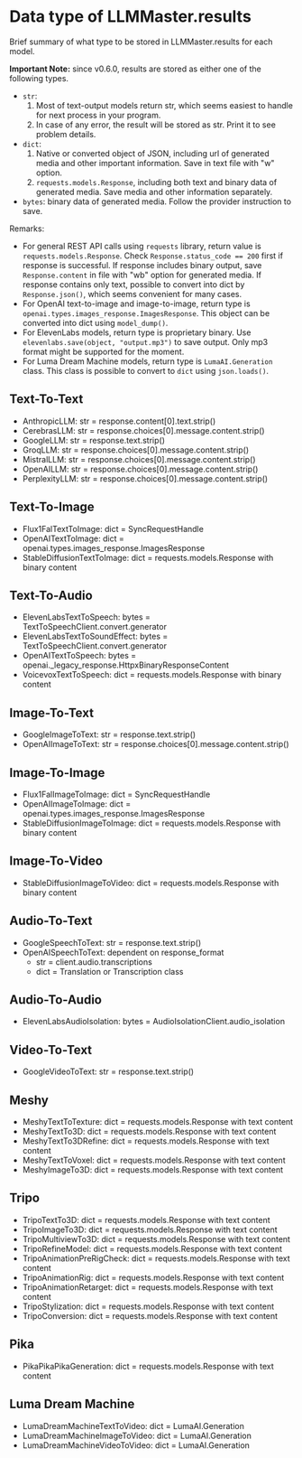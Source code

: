 # Data type of LLMMaster.results

Brief summary of what type to be stored in LLMMaster.results for each model.

**Important Note:** since v0.6.0, results are stored as either one of the following types.

- `str`:
  1. Most of text-output models return str, which seems easiest to handle for next process in your program.
  2. In case of any error, the result will be stored as str. Print it to see problem details.
- `dict`:
  1. Native or converted object of JSON, including url of generated media and other important information. Save in text file with "w" option.
  2. `requests.models.Response`, including both text and binary data of generated media. Save media and other information separately.
- `bytes`: binary data of generated media. Follow the provider instruction to save.

Remarks:

- For general REST API calls using `requests` library, return value is `requests.models.Response`. Check `Response.status_code == 200` first if response is successful. If response includes binary output, save `Response.content` in file with "wb" option for generated media. If response contains only text,  possible to convert into dict by `Response.json()`, which seems convenient for many cases.
- For OpenAI text-to-image and image-to-image, return type is `openai.types.images_response.ImagesResponse`. This object can be converted into dict using `model_dump()`.
- For ElevenLabs models, return type is proprietary binary. Use `elevenlabs.save(object, "output.mp3")` to save output. Only mp3 format might be supported for the moment.
- For Luma Dream Machine models, return type is `LumaAI.Generation` class. This class is possible to convert to `dict` using `json.loads()`.

## Text-To-Text
- AnthropicLLM: str = response.content[0].text.strip()
- CerebrasLLM: str = response.choices[0].message.content.strip()
- GoogleLLM: str = response.text.strip()
- GroqLLM: str = response.choices[0].message.content.strip()
- MistralLLM: str = response.choices[0].message.content.strip()
- OpenAILLM: str = response.choices[0].message.content.strip()
- PerplexityLLM: str = response.choices[0].message.content.strip()

## Text-To-Image
- Flux1FalTextToImage: dict = SyncRequestHandle
- OpenAITextToImage: dict = openai.types.images_response.ImagesResponse
- StableDiffusionTextToImage: dict = requests.models.Response with binary content

## Text-To-Audio
- ElevenLabsTextToSpeech: bytes = TextToSpeechClient.convert.generator
- ElevenLabsTextToSoundEffect: bytes = TextToSpeechClient.convert.generator
- OpenAITextToSpeech: bytes = openai._legacy_response.HttpxBinaryResponseContent
- VoicevoxTextToSpeech: dict = requests.models.Response with binary content

## Image-To-Text
- GoogleImageToText: str = response.text.strip()
- OpenAIImageToText: str = response.choices[0].message.content.strip()

## Image-To-Image
- Flux1FalImageToImage: dict = SyncRequestHandle
- OpenAIImageToImage: dict = openai.types.images_response.ImagesResponse
- StableDiffusionImageToImage: dict = requests.models.Response with binary content

## Image-To-Video
- StableDiffusionImageToVideo: dict = requests.models.Response with binary content

## Audio-To-Text
- GoogleSpeechToText: str = response.text.strip()
- OpenAISpeechToText: dependent on response_format
  - str = client.audio.transcriptions
  - dict = Translation or Transcription class

## Audio-To-Audio
- ElevenLabsAudioIsolation: bytes = AudioIsolationClient.audio_isolation

## Video-To-Text
- GoogleVideoToText: str = response.text.strip()

## Meshy
- MeshyTextToTexture: dict = requests.models.Response with text content
- MeshyTextTo3D: dict = requests.models.Response with text content
- MeshyTextTo3DRefine: dict = requests.models.Response with text content
- MeshyTextToVoxel: dict = requests.models.Response with text content
- MeshyImageTo3D: dict = requests.models.Response with text content

## Tripo
- TripoTextTo3D: dict = requests.models.Response with text content
- TripoImageTo3D: dict = requests.models.Response with text content
- TripoMultiviewTo3D: dict = requests.models.Response with text content
- TripoRefineModel: dict = requests.models.Response with text content
- TripoAnimationPreRigCheck: dict = requests.models.Response with text content
- TripoAnimationRig: dict = requests.models.Response with text content
- TripoAnimationRetarget: dict = requests.models.Response with text content
- TripoStylization: dict = requests.models.Response with text content
- TripoConversion: dict = requests.models.Response with text content

## Pika
- PikaPikaPikaGeneration: dict = requests.models.Response with text content

## Luma Dream Machine
- LumaDreamMachineTextToVideo: dict = LumaAI.Generation
- LumaDreamMachineImageToVideo: dict = LumaAI.Generation
- LumaDreamMachineVideoToVideo: dict = LumaAI.Generation
